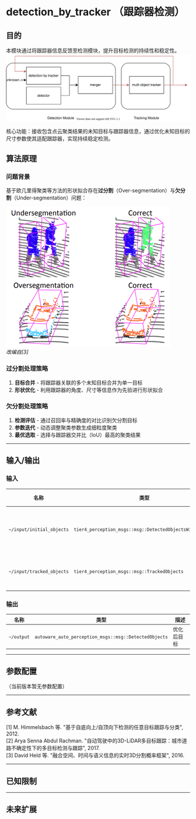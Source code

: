 # detection_by_tracker （跟踪器检测）

## 目的

本模块通过将跟踪器信息反馈至检测模块，提升目标检测的持续性和稳定性。  
![检测优化示意图](image/purpose.svg)

核心功能：接收包含点云聚类结果的未知目标与跟踪器信息，通过优化未知目标的尺寸参数使其适配跟踪器，实现持续稳定检测。

## 算法原理

### 问题背景
基于欧几里得聚类等方法的形状拟合存在**过分割**​（Over-segmentation）与**欠分割**​（Under-segmentation）问题：

[![分割异常示例](image/segmentation_fail.png)](https://www.researchgate.net/figure/Examples-of-an-undersegmentation-error-top-and-an-oversegmentation-error-bottom-Each_fig1_304533062)  
_改编自[3]_

### 过分割处理策略
1. ​**目标合并** - 将跟踪器关联的多个未知目标合并为单一目标
2. ​**形状优化** - 利用跟踪器的角度、尺寸等信息作为先验进行形状拟合

### 欠分割处理策略
1. ​**检测评估** - 通过召回率与精确度的对比识别欠分割目标
2. ​**参数迭代** - 动态调整聚类参数生成细粒度聚类
3. ​**最优选取** - 选择与跟踪器交并比（IoU）最高的聚类结果

---

## 输入/输出

### 输入
| 名称                      | 类型                                                     | 描述          |
| ------------------------- | -------------------------------------------------------- | ------------- |
| `~/input/initial_objects` | `tier4_perception_msgs::msg::DetectedObjectsWithFeature` | 初始未知目标  |
| `~/input/tracked_objects` | `tier4_perception_msgs::msg::TrackedObjects`             | 跟踪器信息    |

### 输出
| 名称        | 类型                                                  | 描述        |
| ----------- | ----------------------------------------------------- | ----------- |
| `~/output`  | `autoware_auto_perception_msgs::msg::DetectedObjects` | 优化后目标  |

---

## 参数配置
（当前版本暂无参数配置）

---

## 参考文献
[1] M. Himmelsbach 等. "基于自底向上/自顶向下检测的任意目标跟踪与分类", 2012.  
[2] Arya Senna Abdul Rachman. "自动驾驶中的3D-LiDAR多目标跟踪：城市道路不确定性下的多目标检测与跟踪", 2017.  
[3] David Held 等. "融合空间、时间与语义信息的实时3D分割概率框架", 2016.  

---

## 已知限制
<!-- 当前实现的假设与限制，例如：
- 依赖跟踪器的稳定性
- 复杂遮挡场景下可能失效 -->

---

## 未来扩展
<!-- 计划实现的功能：
- 多模态数据融合优化
- 动态参数自适应调整机制 -->